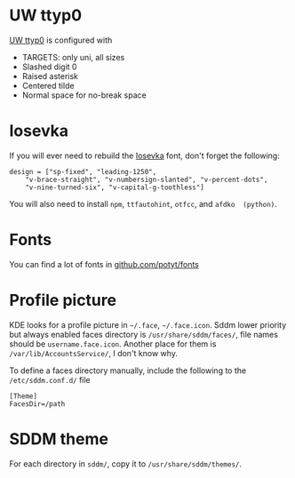 # UW ttyp0
[UW ttyp0](https://people.mpi-inf.mpg.de/~uwe/misc/uw-ttyp0/) is 
configured with
 - TARGETS: only uni, all sizes
 - Slashed digit 0
 - Raised asterisk
 - Centered tilde
 - Normal space for no-break space

# Iosevka
If you will ever need to rebuild the 
[Iosevka](https://typeof.net/Iosevka/) font, don't forget the following:
``` 
design = ["sp-fixed", "leading-1250", 
	"v-brace-straight", "v-numbersign-slanted", "v-percent-dots", 
	"v-nine-turned-six", "v-capital-g-toothless"]
```
You will also need to install `npm`, `ttfautohint`, `otfcc`, and `afdko 
(python)`.

# Fonts
You can find a lot of fonts in 
[github.com/potyt/fonts](https://github.com/potyt/fonts)

# Profile picture
KDE looks for a profile picture in `~/.face`, `~/.face.icon`. 
Sddm lower priority but always enabled faces directory is
`/usr/share/sddm/faces/`, file names should be
`username.face.icon`. Another place for them is
`/var/lib/AccountsService/`, I don't know why. 

To define a faces directory manually, include the following to the 
`/etc/sddm.conf.d/` file
```
[Theme]
FacesDir=/path
```

# SDDM theme
For each directory in `sddm/`, copy it to `/usr/share/sddm/themes/`. 
